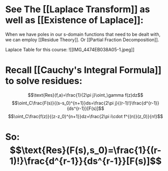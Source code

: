 # See The [[Laplace Transform]] as well as [[Existence of Laplace]]:

When we have poles in our s-domain functions that need to be dealt with, we can employ [[Residue Theory]]. Or [[Partial Fraction Decomposition]].

Laplace Table for this course:
![[IMG_4474EB038A05-1.jpeg]]

# Recall [[Cauchy's Integral Formula]] to solve residues:
$$\text{Res}(f,a)=\frac{1}{2\pi j}\oint_\gamma f(z)dz$$
$$\oint_C\frac{F(s)}{(s-s_0)^{n+1}}ds=\frac{2\pi j}{(r-1)!}\frac{d^{r-1}}{ds^{r-1}}[F(s)]$$
$$\oint_C\frac{f(z)}{(z-z_0)^{n+1}}dz=\frac{2\pi i\cdot f^{(n)}(z_0)}{n!}$$
# So:$$\text{Res}(F(s),s_0)=\frac{1}{(r-1)!}\frac{d^{r-1}}{ds^{r-1}}[F(s)]$$
